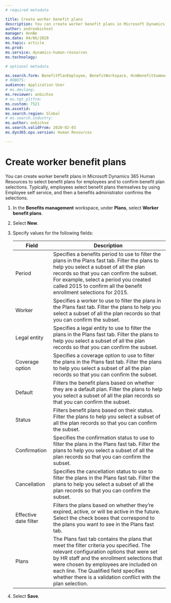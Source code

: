 ```yaml
---
# required metadata

title: Create worker benefit plans
description: You can create worker benefit plans in Microsoft Dynamics 365 Human Resources to select benefit plans for employees and to confirm benefit plan selections.
author: andreabichsel
manager: AnnBe
ms.date: 04/06/2020
ms.topic: article
ms.prod: 
ms.service: dynamics-human-resources
ms.technology: 

# optional metadata

ms.search.form: BenefitPlanEmployee, BenefitWorkspace, HcmBenefitSummaryPart
# ROBOTS: 
audience: Application User
# ms.devlang: 
ms.reviewer: anbichse
# ms.tgt_pltfrm: 
ms.custom: 7521
ms.assetid: 
ms.search.region: Global
# ms.search.industry: 
ms.author: anbichse
ms.search.validFrom: 2020-02-03
ms.dyn365.ops.version: Human Resources

---
```


# Create worker benefit plans

You can create worker benefit plans in Microsoft Dynamics 365 Human Resources to select benefit plans for employees and to confirm benefit plan selections. Typically, employees select benefit plans themselves by using Employee self service, and then a benefits administrator confirms the selections. 

1. In the **Benefits management** workspace, under **Plans**, select **Worker benefit plans**.

2. Select **New**.

3. Specify values for the following fields:

   | Field | Description |
   | --- | --- |
   | Period | Specifies a benefits period to use to filter the plans in the Plans fast tab. Filter the plans to help you select a subset of all the plan records so that you can confirm the subset. For example, select a period you created called 2015 to confirm all the benefit enrollment selections for 2015. |
   | Worker | Specifies a worker to use to filter the plans in the Plans fast tab. Filter the plans to help you select a subset of all the plan records so that you can confirm the subset. |
   | Legal entity | Specifies a legal entity to use to filter the plans in the Plans fast tab. Filter the plans to help you select a subset of all the plan records so that you can confirm the subset. |
   | Coverage option | Specifies a coverage option to use to filter the plans in the Plans fast tab. Filter the plans to help you select a subset of all the plan records so that you can confirm the subset. |
   | Default | Filters the benefit plans based on whether they are a default plan. Filter the plans to help you select a subset of all the plan records so that you can confirm the subset. |
   | Status | Filters benefit plans based on their status. Filter the plans to help you select a subset of all the plan records so that you can confirm the subset. |
   | Confirmation | Specifies the confirmation status to use to filter the plans in the Plans fast tab. Filter the plans to help you select a subset of all the plan records so that you can confirm the subset. |
   | Cancellation | Specifies the cancellation status to use to filter the plans in the Plans fast tab. Filter the plans to help you select a subset of all the plan records so that you can confirm the subset. |
   | Effective date filter | Filters the plans based on whether they’re expired, active, or will be active in the future. Select the check boxes that correspond to the plans you want to see in the Plans fast tab. |
   | Plans | The Plans fast tab contains the plans that meet the filter criteria you specified. The relevant configuration options that were set by HR staff and the enrollment selections that were chosen by employees are included on each line. The Qualified field specifies whether there is a validation conflict with the plan selection. |

4. Select **Save**.
